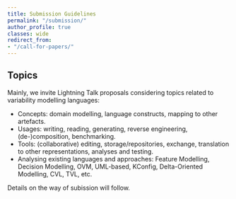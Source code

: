 ```yaml
---
title: Submission Guidelines
permalink: "/submission/"
author_profile: true
classes: wide
redirect_from:
- "/call-for-papers/"
---
```


## Topics

Mainly, we invite Lightning Talk proposals considering topics related to variability modelling languages:

* Concepts: domain modelling, language constructs, mapping to other artefacts.
* Usages: writing, reading, generating, reverse engineering, (de-)composition, benchmarking.
* Tools: (collaborative) editing, storage/repositories, exchange, translation to other representations, analyses and testing.
* Analysing existing languages and approaches: Feature Modelling, Decision Modelling, OVM, UML-based, KConfig, Delta-Oriented Modelling, CVL, TVL, etc.

Details on the way of subission will follow.